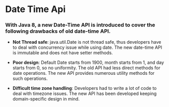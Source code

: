 # Date Time Api

### With Java 8, a new Date-Time API is introduced to cover the following drawbacks of old date-time API.

- **Not Thread safe**: java.util.Date is not thread safe, thus developers have to deal with concurrency issue while using date. The new date-time API is immutable and does not have setter methods.

-  **Poor design**: Default Date starts from 1900, month starts from 1, and day starts from 0, so no uniformity. The old API had less direct methods for date operations. The new API provides numerous utility methods for such operations.

-  **Difficult time zone handling**: Developers had to write a lot of code to deal with timezone issues. The new API has been developed keeping domain-specific design in mind.